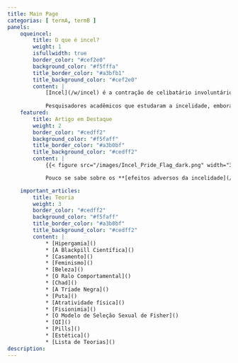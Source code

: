 ```yaml
---
title: Main Page
categorias: [ termA, termB ]
panels: 
    oqueincel:
        title: O que é incel?
        weight: 1
        isfullwidth: true
        border_color: "#cef2e0"
        background_color: "#f5fffa"
        title_border_color: "#a3bfb1"
        title_background_color: "#cef2e0"
        content: |
            [Incel](/w/incel) é a contração de celibatário involuntário ou celibato involuntário (também chamado de incelidade), que é um termo acadêmico e sociológico para uma circunstância de vida [adversa](/w/efeitos-adversos-da-incelidade). Uma analogia interessante é comparar o estado permanente de incelidade com outras circunstâncias adversas, como a de pobreza. A incelidade foi reconhecida na academia como um fenômeno sociológio no importante estudo de [Denise Donelly](), publicado em 2001. Desde então vários estudos peer-reviewed foram escritos considerando a incelidade como um mal sofrido por alguém, e não como uma subcultura da internet.
        
            Pesquisadores acadêmicos que estudaram a incelidade, embora nem todos tenham usado este termo, incluem: [Denise Donelly](), [Elizabeth Burgess](), [Laura Carpenter](), [Theodor F. Cohen]() e [Menelaos Apostolou](). Brian Gilmartin conduziu pesquisas profundas a respeito da [timidez amorosa](), um problema relacionado. O primeiro estudo a explicitamente lidar com o tópico da incelidade, o de Donelly, definiu como incels todos os adultos que passam mais de seis meses sem encontrar uma parceira sexual, embora haja o desejo por uma. Entretanto, dentre [auto-entitulados incels](), há uma discussão acalorada sobre qual é a exata definição de o que é um incel.
    featured:
        title: Artigo em Destaque
        weight: 2
        border_color: "#cedff2"
        background_color: "#f5faff"
        title_border_color: "#a3b0bf"
        title_background_color: "#cedff2"
        content: |
            {{< figure src="/images/Incel_Pride_Flag_dark.png" width="300" height="185" caption="A bandeira incel." title="bandeira incel" >}}

            Pouco se sabe sobre os **[efeitos adversos da incelidade](/w/efeitos-adversos-da-incelidade)** porque essa é uma área pouco estudada. A maior parte dos resultados demonstram apenas correlações, então não se pode dizer se é a incelidade que causa uma condição adversa ou vice-versa, ou se é algum oitro fator que causa ambos. Não existem estudos longitudinais sobre [incels](/w/incel) que [ascenderam]() ou [casaram](). ([Artigo completo...](/w/efeitos-adversos-da-incelidade))

    important_articles:
        title: Teoria
        weight: 3
        border_color: "#cedff2"
        background_color: "#f5faff"
        title_border_color: "#a3b0bf"
        title_background_color: "#cedff2"
        content: |
            * [Hipergamia]() 
            * [A Blackpill Científica]()
            * [Casamento]()
            * [Feminismo]()
            * [Beleza]()
            * [O Ralo Comportamental]()
            * [Chad]()
            * [A Tríade Negra]()
            * [Puta]()
            * [Atratividade física]()
            * [Fisionimia]()
            * [O Modelo de Seleção Sexual de Fisher]()
            * [QI]()
            * [Pills]()
            * [Estética]()
            * [Lista de Teorias]()
description: 
---
```


